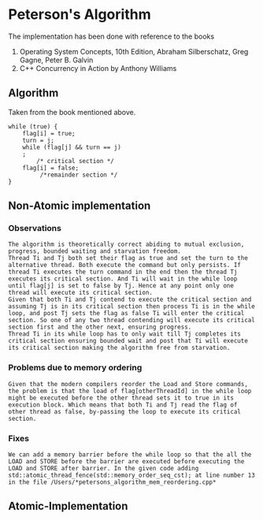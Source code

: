 # Peterson's Algorithm
The implementation has been done with reference to the books 
1. Operating System Concepts, 10th Edition, Abraham Silberschatz, Greg Gagne, Peter B. Galvin
2. C++ Concurrency in Action by Anthony Williams 

## Algorithm
Taken from the book mentioned above.
```
while (true) { 
    flag[i] = true;
    turn = j;
    while (flag[j] && turn == j)
    ;
        /* critical section */
    flag[i] = false;
         /*remainder section */
}
```

## Non-Atomic implementation

### Observations
    The algorithm is theoretically correct abiding to mutual exclusion, progress, bounded waiting and starvation freedom. 
    Thread Ti and Tj both set their flag as true and set the turn to the alternative thread. Both execute the command but only persists. If thread Ti executes the turn command in the end then the thread Tj executes its critical section. And Ti will wait in the while loop until flag[j] is set to false by Tj. Hence at any point only one thread will execute its critical section.
    Given that both Ti and Tj contend to execute the critical section and assuming Tj is in its critical section then process Ti is in the while loop, and post Tj sets the flag as false Ti will enter the critical section. So one of any two thread contending will execute its critical section first and the other next, ensuring progress. 
    Thread Ti in its while loop has to only wait till Tj completes its critical section ensuring bounded wait and post that Ti will execute its critical section making the algorithm free from starvation.

### Problems due to memory ordering
    Given that the modern compilers reorder the Load and Store commands, the problem is that the load of flag[otherThreadId] in the while loop might be executed before the other thread sets it to true in its execution block. Which means that both Ti and Tj read the flag of other thread as false, by-passing the loop to execute its critical section.

### Fixes
    We can add a memory barrier before the while loop so that the all the LOAD and STORE before the barrier are executed before executing the LOAD and STORE after barrier. In the given code adding 
    std::atomic_thread_fence(std::memory_order_seq_cst); at line number 13 in the file /Users/*petersons_algorithm_mem_reordering.cpp*

## Atomic-Implementation
